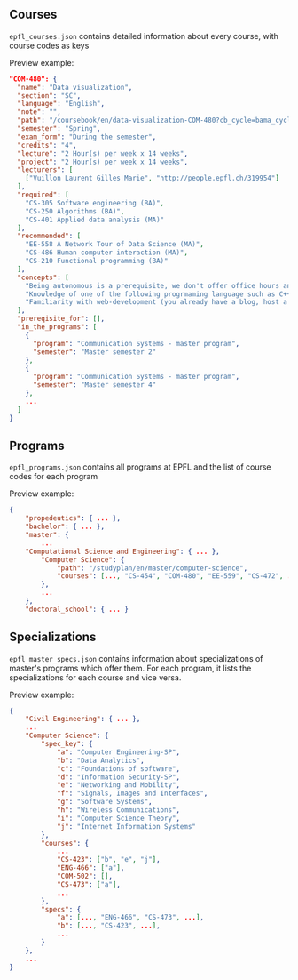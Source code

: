 ## Courses

`epfl_courses.json` contains detailed information about every course, with course codes as keys

Preview example:

```json
"COM-480": {
  "name": "Data visualization",
  "section": "SC",
  "language": "English",
  "note": "",
  "path": "/coursebook/en/data-visualization-COM-480?cb_cycle=bama_cyclemaster&cb_section=sc_epfl",
  "semester": "Spring",
  "exam_form": "During the semester",
  "credits": "4",
  "lecture": "2 Hour(s) per week x 14 weeks",
  "project": "2 Hour(s) per week x 14 weeks",
  "lecturers": [
    ["Vuillon Laurent Gilles Marie", "http://people.epfl.ch/319954"]
  ],
  "required": [
    "CS-305 Software engineering (BA)",
    "CS-250 Algorithms (BA)",
    "CS-401 Applied data analysis (MA)"
  ],
  "recommended": [
    "EE-558 A Network Tour of Data Science (MA)",
    "CS-486 Human computer interaction (MA)",
    "CS-210 Functional programming (BA)"
  ],
  "concepts": [
    "Being autonomous is a prerequisite, we don't offer office hours and we won't have enough teaching assistants (you've been warned!).",
    "Knowledge of one of the following progrmaming language such as C++, Python, Scala.",
    "Familiarity with web-development (you already have a blog, host a webiste). Experience with HTML5, Javascript is a strong plus for the course."
  ],
  "prereqisite_for": [],
  "in_the_programs": [
    {
      "program": "Communication Systems - master program",
      "semester": "Master semester 2"
    },
    {
      "program": "Communication Systems - master program",
      "semester": "Master semester 4"
    },
    ...
  ]
}
```

## Programs

`epfl_programs.json` contains all programs at EPFL and the list of course codes for each program

Preview example:

```json
{
	"propedeutics": { ... },
	"bachelor": { ... },
	"master": {
		...
    "Computational Science and Engineering": { ... },
		"Computer Science": {
			"path": "/studyplan/en/master/computer-science",
			"courses": [..., "CS-454", "COM-480", "EE-559", "CS-472", ...]
		},
		...
	},
	"doctoral_school": { ... }
```

## Specializations

`epfl_master_specs.json` contains information about specializations of master's programs which offer them. For each program, it lists the specializations for each course and vice versa.

Preview example:

```json
{
	"Civil Engineering": { ... },
	...
	"Computer Science": {
		"spec_key": {
			"a": "Computer Engineering-SP",
			"b": "Data Analytics",
			"c": "Foundations of software",
			"d": "Information Security-SP",
			"e": "Networking and Mobility",
			"f": "Signals, Images and Interfaces",
			"g": "Software Systems",
			"h": "Wireless Communications",
			"i": "Computer Science Theory",
			"j": "Internet Information Systems"
		},
		"courses": {
			...
			"CS-423": ["b", "e", "j"],
			"ENG-466": ["a"],
			"COM-502": [],
			"CS-473": ["a"],
			...
		},
		"specs": {
			"a": [..., "ENG-466", "CS-473", ...],
			"b": [..., "CS-423", ...],
			...
		}
	},
	...
}
```

